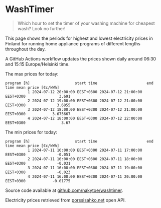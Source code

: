 
# WashTimer

> Which hour to set the timer of your washing machine for cheapest wash? Look no further!

This page shows the periods for highest and lowest electricity prices in Finland 
for running home appliance programs of different lengths throughout the day. 

A GitHub Actions workflow updates the prices shown daily around 06:30 and 15:15 Europe/Helsinki time.

The max prices for today:

	program [h]                    start time                      end time mean price [€c/kWh]
	          1 2024-07-12 20:00:00 EEST+0300 2024-07-12 21:00:00 EEST+0300               3.691
	          2 2024-07-12 19:00:00 EEST+0300 2024-07-12 21:00:00 EEST+0300              3.6855
	          3 2024-07-12 18:00:00 EEST+0300 2024-07-12 21:00:00 EEST+0300            3.675667
	          4 2024-07-12 18:00:00 EEST+0300 2024-07-12 22:00:00 EEST+0300                3.67

The min prices for today:

	program [h]                    start time                      end time mean price [€c/kWh]
	          1 2024-07-11 16:00:00 EEST+0300 2024-07-11 17:00:00 EEST+0300              -0.051
	          2 2024-07-11 16:00:00 EEST+0300 2024-07-11 18:00:00 EEST+0300              -0.031
	          3 2024-07-11 16:00:00 EEST+0300 2024-07-11 19:00:00 EEST+0300              -0.023
	          4 2024-07-11 16:00:00 EEST+0300 2024-07-11 20:00:00 EEST+0300            -0.01775


Source code available at [github.com/nakytoe/washtimer](https://github.com/nakytoe/washtimer).

Electricity prices retrieved from [porssisahko.net](https://porssisahko.net/api) open API.
